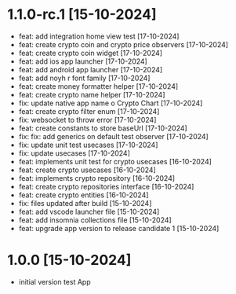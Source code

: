 # 1.1.0-rc.1 [15-10-2024]
* feat: add integration home view test [17-10-2024]
* feat: create crypto coin and crypto price observers [17-10-2024]
* feat: create crypto coin widget [17-10-2024]
* feat: add ios app launcher [17-10-2024]
* feat: add android app launcher [17-10-2024]
* feat: add noyh r font family [17-10-2024]
* feat: create money formatter helper [17-10-2024]
* feat: create crypto name helper [17-10-2024]
* fix: update native app name o Crypto Chart [17-10-2024]
* feat: create crypto filter enum [17-10-2024]
* fix: websocket to throw error [17-10-2024]
* feat: create constants to store baseUrl [17-10-2024]
* fix: fix: add generics on default test observer [17-10-2024]
* fix: update unit test usecases [17-10-2024]
* fix: update usecases [17-10-2024]
* feat: implements unit test for crypto usecases [16-10-2024]
* feat: create crypto usecases [16-10-2024]
* feat: implements crypto repository [16-10-2024]
* feat: create crypto repositories interface [16-10-2024]
* feat: create crypto entities [16-10-2024]
* fix: files updated after build [15-10-2024]
* feat: add vscode launcher file [15-10-2024]
* feat: add insomnia collections file [15-10-2024]
* feat: upgrade app version to release candidate 1 [15-10-2024]

# 1.0.0 [15-10-2024]
* initial version test App